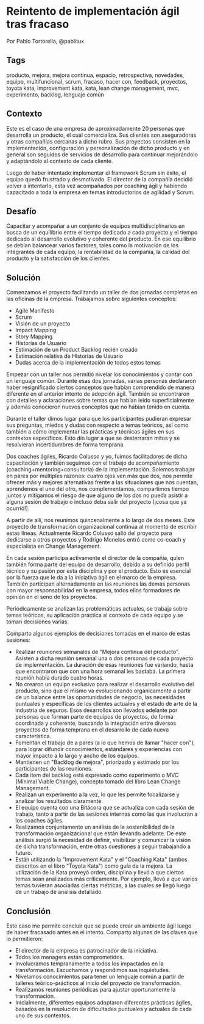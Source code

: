 

Reintento de implementación ágil tras fracaso
=====
Por Pablo Tortorella, @pablitux

Tags
-----
producto, mejora, mejora continua, espacio, retrospectiva, novedades, equipo, multifuncional, scrum, fracaso, hacer con, feedback, proyectos, toyota kata, improvement kata, kata, lean change management, mvc, experimento, backlog, lenguaje común

Contexto
-----
Este es el caso de una empresa de aproximadamente 20 personas que desarrolla un producto, el cual comercializa. Sus clientes son aseguradoras y otras compañías cercanas a dicho rubro. Sus proyectos consisten en la implementación, configuración y personalización de dicho producto y en general son seguidos de servicios de desarrollo para continuar mejorándolo y adaptándolo al contexto de cada cliente.

Luego de haber intentado implementar el framework Scrum sin éxito, el equipo quedó frustrado y desmotivado. El director de la compañía decidió volver a intentarlo, esta vez acompañados por coaching ágil y habiendo capacitado a toda la empresa en temas introductorios de agilidad y Scrum.

Desafío
-----
Capacitar y acompañar a un conjunto de equipos multidisciplinarios en busca de un equilibrio entre el tiempo dedicado a cada proyecto y el tiempo dedicado al desarrollo evolutivo y coherente del producto. En ese equilibrio se debían balancear varios factores, tales como la motivación de los integrantes de cada equipo, la rentabilidad de la compañía, la calidad del producto y la satisfacción de los clientes.

Solución
-----
Comenzamos el proyecto facilitando un taller de dos jornadas completas en las oficinas de la empresa.
Trabajamos sobre siguientes conceptos:
* Agile Manifesto
* Scrum
* Visión de un proyecto
* Impact Mapping
* Story Mapping
* Historias de Usuario
* Estimación de un Product Backlog recién creado
* Estimación relativa de Historias de Usuario
* Dudas acerca de la implementación de todos estos temas

Empezar con un taller nos permitió nivelar los conocimientos y contar con un lenguaje común. Durante esas dos jornadas, varias personas declararon haber resignificado ciertos conceptos que habían comprendido de manera diferente en el anterior intento de adopción ágil. También se encontraron con detalles y aclaraciones sobre temas que habían leído superficialmente y además conocieron nuevos conceptos que no habían tenido en cuenta.

Durante el taller dimos lugar para que los participantes pudieran expresar sus preguntas, miedos y dudas con respecto a temas teóricos, así como también a cómo implementar las prácticas y técnicas ágiles en sus contextos específicos. Esto dio lugar a que se desterraran mitos y se resolvieran incertidumbres de forma temprana.

Dos coaches ágiles, Ricardo Colusso y yo, fuimos facilitadores de dicha capacitación y también seguimos con el trabajo de acompañamiento (coaching+mentoring+consultoría) de la implementación. Solemos trabajar en pares por múltiples razones: cuatro ojos ven más que dos, nos permite ofrecer más y mejores alternativas frente a las situaciones que nos cuentan, aprendemos el uno del otro, nos complementamos, compartimos tiempo juntos y mitigamos el riesgo de que alguno de los dos no pueda asistir a alguna sesión de trabajo o incluso deba salir del proyecto (¡cosa que ya ocurrió!). 

A partir de allí, nos reunimos quincenalmente a lo largo de dos meses. Este proyecto de transformación organizacional continúa al momento de escribir estas líneas. Actualmente Ricardo Colusso salió del proyecto para dedicarse a otros proyectos y Rodrigo Monelos entró como co-coach y especialista en Change Management.

En cada sesión participa activamente el director de la compañía, quien también forma parte del equipo de desarrollo, debido a su definido perfil técnico y su pasión por esta disciplina y por el producto. Esto es esencial por la fuerza que le da a la iniciativa ágil en el marco de la empresa. También participan alternadamente en las reuniones las demás personas con mayor responsabilidad en la empresa, todos ellos formadores de opinión en el seno de los proyectos.

Periódicamente se analizan las problemáticas actuales, se trabaja sobre temas teóricos, su aplicación práctica al contexto de cada equipo y se toman decisiones varias.

Comparto algunos ejemplos de decisiones tomadas en el marco de estas sesiones:
* Realizar reuniones semanales de "Mejora continua del producto". Asisten a dicha reunión semanal una o dos personas de cada proyecto de implementación. La duración de esas reuniones fue variando, hasta que encontraron que con una hora semanal les bastaba. La primera reunión había durado cuatro horas.
* No crearon un equipo exclusivo para realizar el desarrollo evolutivo del producto, sino que el mismo va evolucionando orgánicamente a partir de un balance entre las oportunidades de negocio, las necesidades puntuales y específicas de los clientes actuales y el estado de arte de la industria de seguros. Esos desarrollos son llevados adelante por personas que forman parte de equipos de proyectos, de forma coordinada y coherente, buscando la integración entre diversos proyectos de forma temprana en el desarrollo de cada nueva característica.
* Fomentan el trabajo de a pares (a lo que hemos de llamar "hacer con"), para lograr difundir conocimientos, estándares y experiencias con mayor impacto a lo largo y ancho de los equipos.
* Mantienen un "Backlog de mejora", priorizado y estimado por los participantes de las reuniones.
* Cada item del backlog está expresado como experimento o MVC (Minimal Viable Change), concepto tomado del libro Lean Change Management.
* Realizan un experimento a la vez, lo que les permite focalizarse y analizar los resultados claramente.
* El equipo cuenta con una Bitácora que se actualiza con cada sesión de trabajo, tanto a partir de las sesiones internas como las que involucran a los coaches ágiles.
* Realizamos conjuntamente un análisis de la sostenibilidad de la transformación organizacional que están llevando adelante. De este análisis surgió la necesidad de definir, visibilizar y comunicar la visión de dicha transformación, entre otras cuestiones a seguir trabajando a futuro.
* Están utilizando la "Improvement Kata" y el "Coaching Kata" (ambos descritos en el libro "Toyota Kata") como guía de la mejora. La utilización de la Kata proveyó orden, disciplina y llevó a que ciertos temas sean analizados más críticamente. Por ejemplo, llevó a que varios temas tuvieran asociadas ciertas métricas, a las cuales se llegó luego de un trabajo de análisis detallado.

Conclusión
-----
Este caso me permite concluir que se puede crear un ambiente ágil luego de haber fracasado antes en el intento.
Comparto algunas de las claves que lo permitieron:
* El director de la empresa es patrocinador de la iniciativa.
* Todos los managers están comprometidos.
* Involucramos tempranamente a todos los impactados en la transformación. Escuchamos y respondimos sus inquietudes.
* Nivelamos conocimientos para tener un lenguaje común a partir de talleres teórico-prácticos al inicio del proyecto de transformación.
* Realizamos reuniones periódicas para ajustar oportunamente la transformación.
* Inicialmente, diferentes equipos adoptaron diferentes prácticas ágiles, basados en la resolución de dificultades puntuales y actuales de cada uno de sus contextos.

